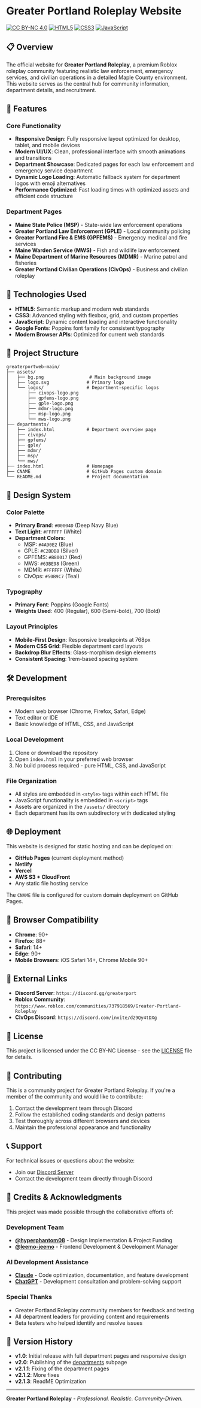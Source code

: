 # Greater Portland Roleplay Website

[![CC BY-NC 4.0](https://licensebuttons.net/l/by-nc/88x31.png)](https://creativecommons.org/licenses/by-nc/4.0/)
[![HTML5](https://img.shields.io/badge/HTML5-E34F26?style=flat&logo=html5&logoColor=white)](https://developer.mozilla.org/en-US/docs/Web/HTML)
[![CSS3](https://img.shields.io/badge/CSS3-1572B6?style=flat&logo=css3&logoColor=white)](https://developer.mozilla.org/en-US/docs/Web/CSS)
[![JavaScript](https://img.shields.io/badge/JavaScript-F7DF1E?style=flat&logo=javascript&logoColor=black)](https://developer.mozilla.org/en-US/docs/Web/JavaScript)

## 📋 Overview

The official website for **Greater Portland Roleplay**, a premium Roblox roleplay community featuring realistic law enforcement, emergency services, and civilian operations in a detailed Maple County environment. This website serves as the central hub for community information, department details, and recruitment.

## 🌟 Features

### Core Functionality

- **Responsive Design**: Fully responsive layout optimized for desktop, tablet, and mobile devices
- **Modern UI/UX**: Clean, professional interface with smooth animations and transitions
- **Department Showcase**: Dedicated pages for each law enforcement and emergency service department
- **Dynamic Logo Loading**: Automatic fallback system for department logos with emoji alternatives
- **Performance Optimized**: Fast loading times with optimized assets and efficient code structure

### Department Pages

- **Maine State Police (MSP)** - State-wide law enforcement operations
- **Greater Portland Law Enforcement (GPLE)** - Local community policing
- **Greater Portland Fire & EMS (GPFEMS)** - Emergency medical and fire services
- **Maine Warden Service (MWS)** - Fish and wildlife law enforcement
- **Maine Department of Marine Resources (MDMR)** - Marine patrol and fisheries
- **Greater Portland Civilian Operations (CivOps)** - Business and civilian roleplay

## 🚀 Technologies Used

- **HTML5**: Semantic markup and modern web standards
- **CSS3**: Advanced styling with flexbox, grid, and custom properties
- **JavaScript**: Dynamic content loading and interactive functionality
- **Google Fonts**: Poppins font family for consistent typography
- **Modern Browser APIs**: Optimized for current web standards

## 📁 Project Structure

```
greaterportweb-main/
├── assets/
│   ├── bg.png                 # Main background image
│   ├── logo.svg              # Primary logo
│   └── logos/                # Department-specific logos
│       ├── civops-logo.png
│       ├── gpfems-logo.png
│       ├── gple-logo.png
│       ├── mdmr-logo.png
│       ├── msp-logo.png
│       └── mws-logo.png
├── departments/
│   ├── index.html            # Department overview page
│   ├── civops/
│   ├── gpfems/
│   ├── gple/
│   ├── mdmr/
│   ├── msp/
│   └── mws/
├── index.html                # Homepage
├── CNAME                     # GitHub Pages custom domain
└── README.md                 # Project documentation
```

## 🎨 Design System

### Color Palette

- **Primary Brand**: `#00004D` (Deep Navy Blue)
- **Text Light**: `#FFFFFF` (White)
- **Department Colors**:
  - MSP: `#4A90E2` (Blue)
  - GPLE: `#C2BDB8` (Silver)
  - GPFEMS: `#B80017` (Red)
  - MWS: `#63BE98` (Green)
  - MDMR: `#FFFFFF` (White)
  - CivOps: `#50B9C7` (Teal)

### Typography

- **Primary Font**: Poppins (Google Fonts)
- **Weights Used**: 400 (Regular), 600 (Semi-bold), 700 (Bold)

### Layout Principles

- **Mobile-First Design**: Responsive breakpoints at 768px
- **Modern CSS Grid**: Flexible department card layouts
- **Backdrop Blur Effects**: Glass-morphism design elements
- **Consistent Spacing**: 1rem-based spacing system

## 🛠️ Development

### Prerequisites

- Modern web browser (Chrome, Firefox, Safari, Edge)
- Text editor or IDE
- Basic knowledge of HTML, CSS, and JavaScript

### Local Development

1. Clone or download the repository
2. Open `index.html` in your preferred web browser
3. No build process required - pure HTML, CSS, and JavaScript

### File Organization

- All styles are embedded in `<style>` tags within each HTML file
- JavaScript functionality is embedded in `<script>` tags
- Assets are organized in the `/assets/` directory
- Each department has its own subdirectory with dedicated styling

## 🌐 Deployment

This website is designed for static hosting and can be deployed on:

- **GitHub Pages** (current deployment method)
- **Netlify**
- **Vercel**
- **AWS S3 + CloudFront**
- Any static file hosting service

The `CNAME` file is configured for custom domain deployment on GitHub Pages.

## 📱 Browser Compatibility

- **Chrome**: 90+
- **Firefox**: 88+
- **Safari**: 14+
- **Edge**: 90+
- **Mobile Browsers**: iOS Safari 14+, Chrome Mobile 90+

## 🔗 External Links

- **Discord Server**: `https://discord.gg/greaterport`
- **Roblox Community**: `https://www.roblox.com/communities/737918569/Greater-Portland-Roleplay`
- **CivOps Discord**: `https://discord.com/invite/d29Qy4tDXg`

## 📄 License

This project is licensed under the CC BY-NC License - see the [LICENSE](LICENSE) file for details.

## 🤝 Contributing

This is a community project for Greater Portland Roleplay. If you're a member of the community and would like to contribute:

1. Contact the development team through Discord
2. Follow the established coding standards and design patterns
3. Test thoroughly across different browsers and devices
4. Maintain the professional appearance and functionality

## 📞 Support

For technical issues or questions about the website:

- Join our [Discord Server](https://discord.gg/greaterport)
- Contact the development team directly through Discord

## 🙏 Credits & Acknowledgments

This project was made possible through the collaborative efforts of:

### **Development Team**

- **[@hyperphantom08](https://github.com/hyperphantom08)** - Design Implementation & Project Funding
- **[@leemo-jeemo](https://github.com/leemo-jeemo)** - Frontend Development & Development Manager

### **AI Development Assistance**

- **[Claude](https://claude.ai)** - Code optimization, documentation, and feature development
- **[ChatGPT](https://openai.com/chatgpt)** - Development consultation and problem-solving support

### **Special Thanks**

- Greater Portland Roleplay community members for feedback and testing
- All department leaders for providing content and requirements
- Beta testers who helped identify and resolve issues

## 🔄 Version History

- **v1.0**: Initial release with full department pages and responsive design
- **v2.0**: Publishing of the [departments](https://greaterport.org/departments) subpage
- **v2.1.1**: Fixing of the department pages
- **v2.1.2**: More fixes
- **v2.1.3**: ReadME Optimization

---

**Greater Portland Roleplay** - _Professional. Realistic. Community-Driven._
